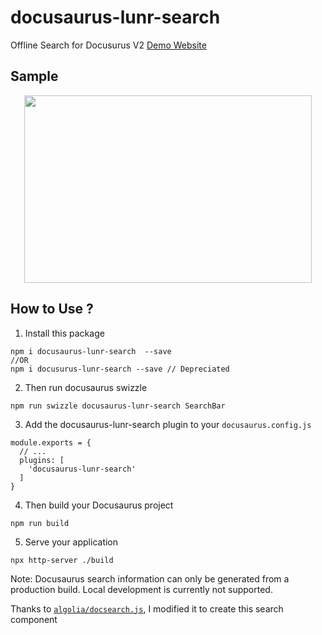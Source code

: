 # docusaurus-lunr-search
Offline Search for Docusurus V2 
[Demo Website](https://lelouch77.github.io/docusurus-lunr-search-demo)

## Sample
<p align="center">
  <img width="460" height="300" src="https://raw.githubusercontent.com/lelouch77/docusaurus-lunr-search/master/assets/search-offline.png">
</p>

## How to Use ?
1. Install this package
```
npm i docusaurus-lunr-search  --save
//OR
npm i docusurus-lunr-search --save // Depreciated
```
2. Then run docusaurus swizzle
```
npm run swizzle docusaurus-lunr-search SearchBar
```
3. Add the docusaurus-lunr-search plugin to your `docusaurus.config.js`
```
module.exports = {
  // ...
  plugins: [
    'docusaurus-lunr-search'
  ]
}
```
4. Then build your Docusaurus project
```
npm run build
```
5. Serve your application
```
npx http-server ./build
```

Note: Docusaurus search information can only be generated from a production build. Local development is currently not supported.

Thanks to [`algolia/docsearch.js`](https://github.com/algolia/docsearch), I modified it to create this search component 
